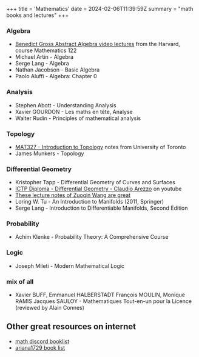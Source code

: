 +++
title = 'Mathematics'
date = 2024-02-06T11:39:59Z
summary = "math books and lectures"
+++


### Algebra
- [Benedict Gross Abstract Algebra video lectures](https://www.youtube.com/playlist?list=PLelIK3uylPMGzHBuR3hLMHrYfMqWWsmx5) from the Harvard, course Mathematics 122
- Michael Artin - Algebra
- Serge Lang - Algebra
- Nathan Jacobson - Basic Algebra
- Paolo Aluffi - Algebra: Chapter 0

### Analysis
- Stephen Abott - Understanding Analysis
- Xavier GOURDON - Les maths en tête, Analyse
- Walter Rudin - Principles of mathematical analysis

### Topology
- [MAT327 - Introduction to Topology](https://www.math.utoronto.ca/ivan/mat327/?resources) notes from University of Toronto
- James Munkers - Topology

### Differential Geometry
- Kristopher Tapp - Differential Geometry of Curves and Surfaces
- [ICTP Diploma - Differential Geometry - Claudio Arezzo](https://www.youtube.com/playlist?list=PLLq_gUfXAnkl5JArcktbOrIUeR5rra-Gz) on youtube
- [These lecture notes of Zuoqin Wang are great](http://staff.ustc.edu.cn/~wangzuoq/Courses/18F-Manifolds/)
- Loring W. Tu - An Introduction to Manifolds (2011, Springer)
- Serge Lang - Introduction to Differentiable Manifolds, Second Edition

### Probability
- Achim Klenke - Probability Theory: A Comprehensive Course

### Logic
- Joseph Mileti - Modern Mathematical Logic

### mix of all
- Xavier BUFF, Emmanuel HALBERSTADT François MOULIN, Monique RAMIS Jacques SAULOY - Mathematiques Tout-en-un pour la Licence (reviewed by Alain Connes)

## Other great resources on internet
- [math discord booklist](https://mathematics.gg/books)
- [ariana1729 book list](https://ariana1729.github.io/books.html)


